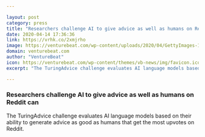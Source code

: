 ```yaml
---

layout: post
category: press
title: "Researchers challenge AI to give advice as well as humans on Reddit can"
date: 2020-04-14 17:36:36
link: https://vrhk.co/2xmjrho
image: https://venturebeat.com/wp-content/uploads/2020/04/GettyImages-1157884675.jpg?w=1200&strip=all
domain: venturebeat.com
author: "VentureBeat"
icon: https://venturebeat.com/wp-content/themes/vb-news/img/favicon.ico
excerpt: "The TuringAdvice challenge evaluates AI language models based on their ability to generate advice as good as humans that get the most upvotes on Reddit."

---
```


### Researchers challenge AI to give advice as well as humans on Reddit can

The TuringAdvice challenge evaluates AI language models based on their ability to generate advice as good as humans that get the most upvotes on Reddit.